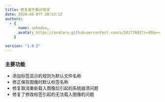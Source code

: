 ```yaml
---
title: 修复若干累计错误
date: 2024-05-07T 20:53:12
authors:
  - {
      name: sokedev,
      avatar: https://avatars.githubusercontent.com/u/50172682?s=48&v=4,
    }

version: "1.0.2"
---
```


### 主要功能

- 添加标签显示的规则为默认文件名称
- 修正保存图像时默认标签名称
- 修复取消重新载入图像后引起的系统崩溃问题
- 修复了修改标签引起的无法载入图像的问题